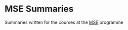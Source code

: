 # MSE Summaries

Summaries written for the courses at the [MSE](https://www.msengineering.ch/home.html) programme
